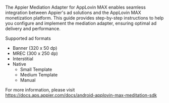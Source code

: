 The Appier Mediation Adapter for AppLovin MAX enables seamless integration between Appier's ad solutions and the AppLovin MAX monetization platform. This guide provides step-by-step instructions to help you configure and implement the mediation adapter, ensuring optimal ad delivery and performance.

Supported ad formats
- Banner (320 x 50 dp)
- MREC (300 x 250 dp)
- Interstitial
- Native
  - Small Template
  - Medium Template
  - Manual

For more information, please visit
https://docs.aps.appier.com/docs/android-applovin-max-meditation-sdk
